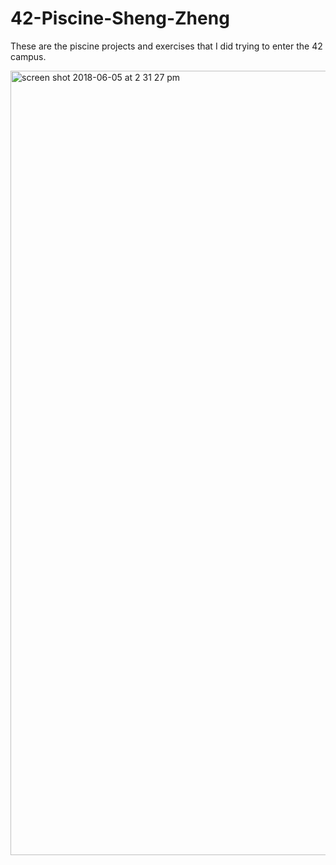 # 42-Piscine-Sheng-Zheng
These are the piscine projects and exercises that I did trying to enter the 42 campus. 

<img width="1255" alt="screen shot 2018-06-05 at 2 31 27 pm" src="https://user-images.githubusercontent.com/10473118/41004295-3c1aa2ea-68ce-11e8-943f-a7f4dcffe497.png">
